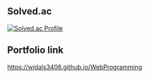 ## Solved.ac
[![Solved.ac Profile](http://mazassumnida.wtf/api/v2/generate_badge?boj=wjdals3406)](https://solved.ac/wjdals3406)

## Portfolio link
https://wjdals3406.github.io/WebProgramming

<!--
**wjdals3406/wjdals3406** is a ✨ _special_ ✨ repository because its `README.md` (this file) appears on your GitHub profile.

Here are some ideas to get you started:

- 🔭 I’m currently working on ...
- 🌱 I’m currently learning ...
- 👯 I’m looking to collaborate on ...
- 🤔 I’m looking for help with ...
- 💬 Ask me about ...
- 📫 How to reach me: ...
- 😄 Pronouns: ...
- ⚡ Fun fact: ...
-->
